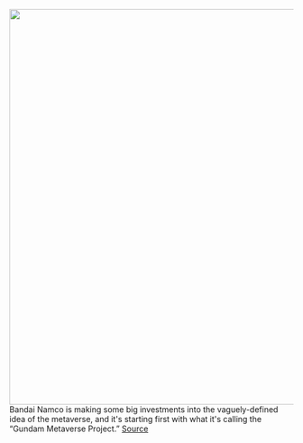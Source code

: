 <img src='https://cdn.vox-cdn.com/thumbor/w8aps9DaLuYBalJ0YbDyl01rUSw=/0x0:600x450/1200x800/filters:focal(252x177:348x273)/cdn.vox-cdn.com/uploads/chorus_image/image/70754080/Gundam_Metaverse_Project_600x450.0.png' width='700px' /><br/>
Bandai Namco is making some big investments into the vaguely-defined idea of the metaverse, and it's starting first with what it's calling the “Gundam Metaverse Project.”
<a href='https://www.theverge.com/2022/4/15/23026813/bandai-namco-gundam-metaverse'> Source <a/>